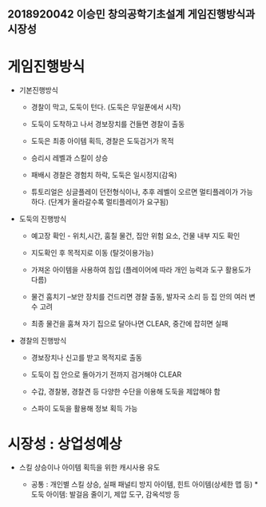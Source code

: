 
## 2018920042 이승민 창의공학기초설계 게임진행방식과 시장성
# 게임진행방식
* 기본진행방식

	* 경찰이 막고, 도둑이 턴다. (도둑은 무일푼에서 시작)

	* 도둑이 도착하고 나서 경보장치를 건들면 경찰이 출동

  * 도둑은 최종 아이템 획득, 경찰은 도둑검거가 목적

  * 승리시 레벨과 스킬이 상승

  * 패배시 경찰은 경험치 하락, 도둑은 일시정지(감옥)

  * 튜토리얼은 싱글플레이 던전형식이나, 추후 레벨이 오르면 멀티플레이가 가능하다. (단계가 올라갈수록 멀티플레이가 요구됨)

- 도둑의 진행방식


  * 예고장 확인 - 위치,시간, 훔칠 물건, 집안 위험 요소, 건물 내부 지도 확인

  * 지도확인 후 목적지로 이동 (탈것이용가능)

  * 가져온 아이템을 사용하여 침입 (플레이어에 따라 개인 능력과 도구 활용도가 다름)

  * 물건 훔치기 –보안 장치를 건드리면 경찰 출동, 발자국 소리 등 집 안의 여러 변수 고려

  * 최종 물건을 훔쳐 자기 집으로 달아나면  CLEAR, 중간에 잡히면 실패

- 경찰의 진행방식

  * 경보장치나 신고를 받고 목적지로 출동

  * 도둑이 집 안으로 돌아가기 전까지 검거해야 CLEAR

  * 수갑, 경찰봉, 경찰견 등 다양한 수단을 이용해 도둑을 제압해야 함

  * 스파이 도둑을 활용해 정보 획득 가능


# 시장성 : 상업성예상
 - 스킬 상승이나 아이템 획득을 위한 캐시사용 유도

    * 공통 : 개인별 스킬 상승, 실패 패널티 방지 아이템, 힌트 아이템(상세한 맵 등)
    *도둑 아이템: 발걸음 줄이기, 제압 도구, 감옥석방 등